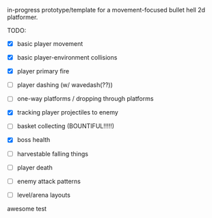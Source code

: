 in-progress prototype/template for a movement-focused bullet hell 2d platformer.

TODO:
- [x] basic player movement
- [x] basic player-environment collisions
- [x] player primary fire
- [ ] player dashing (w/ wavedash(??))
- [ ] one-way platforms / dropping through platforms
- [x] tracking player projectiles to enemy
- [ ] basket collecting (BOUNTIFUL!!!!!)
- [x] boss health
- [ ] harvestable falling things
- [ ] player death
- [ ] enemy attack patterns
- [ ] level/arena layouts


awesome test
